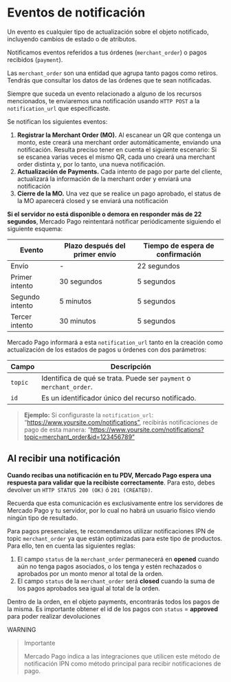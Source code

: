 # Eventos de notificación

Un evento es cualquier tipo de actualización sobre el objeto notificado, incluyendo cambios de estado o de atributos.

Notificamos eventos referidos a tus órdenes (`merchant_order`) o pagos recibidos (`payment`).

Las `merchant_order` son una entidad que agrupa tanto pagos como retiros. Tendrás que consultar los datos de las órdenes que te sean notificadas.

Siempre que suceda un evento relacionado a alguno de los recursos mencionados, te enviaremos una notificación usando `HTTP POST` a la `notification_url` que especificaste.

Se notifican los siguientes eventos:

1. **Registrar la Merchant Order (MO).** Al escanear un QR que contenga un monto, este creará una merchant order automáticamente, enviando una notificación. Resulta preciso tener en cuenta el siguiente escenario: Si se escanea varias veces el mismo QR, cada uno creará una merchant order distinta y, por lo tanto, una nueva notificación.
2. **Actualización de Payments.** Cada intento de pago por parte del cliente, actualizará la información de la merchant order y enviará una notificación
3. **Cierre de la MO.** Una vez que se realice un pago aprobado, el status de la MO aparecerá closed y se enviará una notificación 

**Si el servidor no está disponible o demora en responder más de 22 segundos**, Mercado Pago reintentará notificar periódicamente siguiendo el siguiente esquema:

|Evento|Plazo después del primer envío|Tiempo de espera de confirmación|
|---|---|---|
|Envío| - |22 segundos|
|Primer intento|30 segundos|5 segundos|
|Segundo intento|5 minutos|5 segundos|
|Tercer intento|30 minutos|5 segundos|

Mercado Pago informará a esta `notification_url` tanto en la creación como actualización de los estados de pagos u órdenes con dos parámetros:

|Campo|Descripción|
|---|---|
|`topic`|Identifica de qué se trata. Puede ser `payment` o `merchant_order`.|
|`id`|Es un identificador único del recurso notificado.|


> **Ejemplo:** Si configuraste la `notification_url`: “https://www.yoursite.com/notifications”, recibirás notificaciones de pago de esta manera: “https://www.yoursite.com/notifications?topic=merchant_order&id=123456789”


## Al recibir una notificación

**Cuando recibas una notificación en tu PDV, Mercado Pago espera una respuesta para validar que la recibiste correctamente**. Para esto, debes devolver un `HTTP STATUS 200 (OK)` ó `201 (CREATED)`.

Recuerda que esta comunicación es exclusivamente entre los servidores de Mercado Pago y tu servidor, por lo cual no habrá un usuario físico viendo ningún tipo de resultado.

Para pagos presenciales, te recomendamos utilizar notificaciones IPN de topic `merchant_order` ya que están optimizadas para este tipo de productos. Para ello, ten en cuenta las siguientes reglas:

1. El campo `status` de la `merchant_order` permanecerá en **opened** cuando aún no tenga pagos asociados, o los tenga y estén rechazados o aprobados por un monto menor al total de la orden.
2. El campo `status` de la `merchant_order` será **closed** cuando la suma de los pagos aprobados sea igual al total de la orden.

Dentro de la orden, en el objeto payments, encontrarás todos los pagos de la misma. Es importante obtener el id de los pagos con `status` = **approved** para poder realizar devoluciones

 WARNING
>
> Importante
>
> Mercado Pago indica a las integraciones que utilicen este método de notificación IPN como método principal para recibir notificaciones de pago.
